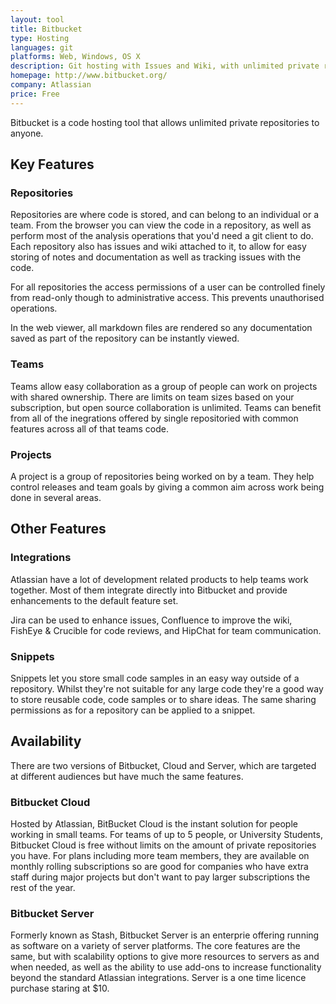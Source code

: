 ```yaml
---
layout: tool
title: Bitbucket
type: Hosting
languages: git
platforms: Web, Windows, OS X
description: Git hosting with Issues and Wiki, with unlimited private reposoitories
homepage: http://www.bitbucket.org/
company: Atlassian
price: Free
---
```


Bitbucket is a code hosting tool that allows unlimited private repositories to anyone.

## Key Features

### Repositories
Repositories are where code is stored, and can belong to an individual or a team.  From the browser you can view the code in a repository, as well as perform most of the analysis operations that you'd need a git client to do.  Each repository also has issues and wiki attached to it, to allow for easy storing of notes and documentation as well as tracking issues with the code.

For all repositories the access permissions of a user can be controlled finely from read-only though to administrative access.  This prevents unauthorised operations.

In the web viewer, all markdown files are rendered so any documentation saved as part of the repository can be instantly viewed.

### Teams
Teams allow easy collaboration as a group of people can work on projects with shared ownership.  There are limits on team sizes based on your subscription, but open source collaboration is unlimited.  Teams can benefit from all of the inegrations offered by single repositoried with common features across all of that teams code.

### Projects
A project is a group of repositories being worked on by a team.  They help control releases and team goals by giving a common aim across work being done in several areas.

## Other Features

### Integrations
Atlassian have a lot of development related products to help teams work together.  Most of them integrate directly into Bitbucket and provide enhancements to the default feature set.

Jira can be used to enhance issues, Confluence to improve the wiki, FishEye & Crucible for code reviews, and HipChat for team communication.

### Snippets
Snippets let you store small code samples in an easy way outside of a repository.  Whilst they're not suitable for any large code they're a good way to store reusable code, code samples or to share ideas.  The same sharing permissions as for a repository can be applied to a snippet.

## Availability
There are two versions of Bitbucket, Cloud and Server, which are targeted at different audiences but have much the same features.

### Bitbucket Cloud
Hosted by Atlassian, BitBucket Cloud is the instant solution for people working in small teams.  For teams of up to 5 people, or University Students, Bitbucket Cloud is free without limits on the amount of private repositories you have.  For plans including more team members, they are available on monthly rolling subscriptions so are good for companies who have extra staff during major projects but don't want to pay larger subscriptions the rest of the year.

### Bitbucket Server
Formerly known as Stash, Bitbucket Server is an enterprie offering running as software on a variety of server platforms.  The core features are the same, but with scalability options to give more resources to servers as and when needed, as well as the ability to use add-ons to increase functionality beyond the standard Atlassian integrations.  Server is a one time licence purchase staring at $10.